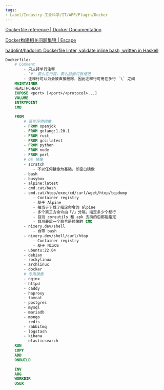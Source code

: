 ```yaml
---
tags:
- Label/Industry-工业科学/IT/APP/Plugin/Docker
---
```


[Dockerfile reference | Docker Documentation](https://docs.docker.com/engine/reference/builder/)

[Docker构建相关问题集锦 | Escape](https://www.escapelife.site/posts/b5c93058.html)

[hadolint/hadolint: Dockerfile linter, validate inline bash, written in Haskell](https://github.com/hadolint/hadolint)


```dockerfile
Dockerfile:
    # Comment
        - 只支持单行注释
        - `#` 要么在行首，要么前面只有缩进
        - 注释行可认为会被直接删除，因此注释行可用在多行 `\` 之间
    MAINTAINER
    HEALTHCHECH
    EXPOSE <port> [<port>/<protocol>...]
    VOLUME
    ENTRYPOINT
    CMD

    FROM
        # 语言环境镜像
        - FROM openjdk
        - FROM golang:1.20.1
        - FROM rust
        - FROM gcc:latest
        - FROM python
        - FROM node
        - FROM perl
        # OS 镜像
        - scratch
            - 不以任何镜像为基础，即空白镜像
        - bash
        - busybox
        - alpine:latest
        - cmd.cat/bash
        - cmd.cat/htop/exec/cd/curl/wget/htop/tcpdump
            - Container registry
            - 基于 Alpine
            - 相当于下载了指定命令的 alpine
            - 多个第三方命令由「/」分隔，指定多少个都行
            - 目测 coreutils 和 apk 支持的包都能指定
            - 目测最后一个命令是镜像的 CMD
        - nixery.dev/shell
            - 自带 bash
        - nixery.dev/shell/curl/htop
            - Container registry
            - 基于 NixOS
        - ubuntu:22.04
        - debian
        - rockylinux
        - archlinux
        - docker
        # 专用镜像
        - nginx
        - httpd
        - caddy
        - haproxy
        - tomcat
        - postgres
        - mysql
        - mariadb
        - mongo
        - redis
        - rabbitmq
        - logstash
        - kibana
        - elasticsearch
    RUN
    COPY
    ADD
    ONBUILD

    ENV
    ARG
    WORKDIR
    USER

```
